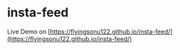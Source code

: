 # insta-feed

Live Demo on [https://flyingsonu122.github.io/insta-feed/](https://flyingsonu122.github.io/insta-feed/)